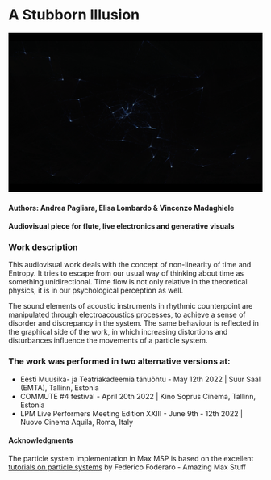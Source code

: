  # A Stubborn Illusion

[![](https://github.com/vincenzomadaghiele/A-Stubborn-Illusion/blob/main/imgs/ASI1.png)](https://youtu.be/18ZZnCtfuSA?t=3432 "A stubborn illusion [live May 12th 2022 | Suur Saal (EMTA), Tallinn, Estonia] - Andrea Pagliara, Elisa Lombardo & Vincenzo Madaghiele")

#### Authors: Andrea Pagliara, Elisa Lombardo & Vincenzo Madaghiele 
#### Audiovisual piece for flute, live electronics and generative visuals


### Work description

This audiovisual work deals with the concept of non-linearity of time and Entropy. It tries to escape from our usual way of thinking about time as something unidirectional. Time flow is not only relative in the theoretical physics, it is in our psychological perception as well.

The sound elements of acoustic instruments in rhythmic counterpoint are manipulated through electroacoustics processes, to achieve a sense of disorder and discrepancy in the system. The same behaviour is reflected in the graphical side of the work, in which increasing distortions and disturbances influence the movements of a particle system. 

### The work was performed in two alternative versions at: 
- Eesti Muusika- ja Teatriakadeemia tänuõhtu - May 12th 2022 | Suur Saal (EMTA), Tallinn, Estonia
- COMMUTE #4 festival - April 20th 2022 | Kino Soprus Cinema, Tallinn, Estonia
- LPM Live Performers Meeting Edition XXIII - June 9th - 12th 2022 | Nuovo Cinema Aquila, Roma, Italy

#### Acknowledgments
The particle system implementation in Max MSP is based on the excellent [tutorials on particle systems](https://www.youtube.com/watch?v=jm34IcOOB40&list=PLRc5WfOZXC4kLfuYI5_xtb6-xBF78Z4fv&index=15) by Federico Foderaro - Amazing Max Stuff
